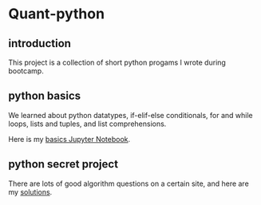 # Quant-python

## introduction
This project is a collection of short python progams I wrote during bootcamp.

## python basics
We learned about python datatypes, if-elif-else conditionals, for and while loops, lists and tuples, and list comprehensions.

Here is my [basics Jupyter Notebook](https://github.com/pbenson/Quant-python/blob/master/python-basics-notebook.ipynb).

## python secret project
There are lots of good algorithm questions on a certain site, and here are my [solutions](https://github.com/pbenson/Quant-python/blob/master/python-secret-notebook.ipynb).
